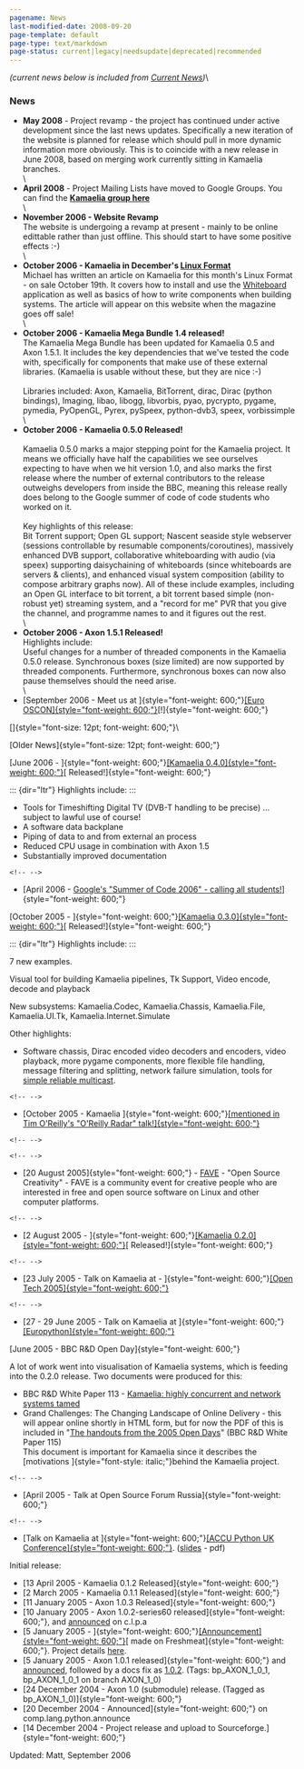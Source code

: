 ```yaml
---
pagename: News
last-modified-date: 2008-09-20
page-template: default
page-type: text/markdown
page-status: current|legacy|needsupdate|deprecated|recommended
---
```

*(current news below is included from [Current News](/CurrentNews.html))*\

### News

-   **May 2008** - Project revamp - the project has continued under
    active development since the last news updates. Specifically a new
    iteration of the website is planned for release which should pull in
    more dynamic information more obviously. This is to coincide with a
    new release in June 2008, based on merging work currently sitting in
    Kamaelia branches.\
    \
-   **April 2008** - Project Mailing Lists have moved to Google Groups.
    You can find the **[Kamaelia group
    here](http://groups.google.com/group/kamaelia)**\
    \
-   **November 2006 - Website Revamp**\
    The website is undergoing a revamp at present - mainly to be online
    edittable rather than just offline. This should start to have some
    positive effects :-)\
    \
-   **October 2006 - Kamaelia in December\'s [Linux
    Format](http://www.linuxformat.co.uk/)**\
    Michael has written an article on Kamaelia for this month\'s Linux
    Format - on sale October 19th. It covers how to install and use the
    [Whiteboard](/Whiteboard/) application as well as basics of
    how to write components when building systems. The article will
    appear on this website when the magazine goes off sale!\
    \
-   **October 2006 - Kamaelia Mega Bundle 1.4 released!**\
    The Kamaelia Mega Bundle has been updated for Kamaelia 0.5 and Axon
    1.5.1. It includes the key dependencies that we\'ve tested the code
    with, specifically for components that make use of these external
    libraries. (Kamaelia is usable without these, but they are nice :-)\
    \
    Libraries included: Axon, Kamaelia, BitTorrent, dirac, Dirac (python
    bindings), Imaging, libao, libogg, libvorbis, pyao, pycrypto,
    pygame, pymedia, PyOpenGL, Pyrex, pySpeex, python-dvb3, speex,
    vorbissimple\
    \
-   **October 2006 - Kamaelia 0.5.0 Released!**\
    \
    Kamaelia 0.5.0 marks a major stepping point for the Kamaelia
    project. It means we officially have half the capabilities we see
    ourselves expecting to have when we hit version 1.0, and also marks
    the first release where the number of external contributors to the
    release outweighs developers from inside the BBC, meaning this
    release really does belong to the Google summer of code of code
    students who worked on it.\
    \
    Key highlights of this release:\
    Bit Torrent support; Open GL support; Nascent seaside style
    webserver (sessions controllable by resumable
    components/coroutines), massively enhanced DVB support,
    collaborative whiteboarding with audio (via speex) supporting
    daisychaining of whiteboards (since whiteboards are servers &
    clients), and enhanced visual system composition (ability to compose
    arbitrary graphs now). All of these include examples, including an
    Open GL interface to bit torrent, a bit torrent based simple
    (non-robust yet) streaming system, and a \"record for me\" PVR that
    you give the channel, and programme names to and it figures out the
    rest.\
    \
-   **October 2006 - Axon 1.5.1 Released!**\
    Highlights include:\
    Useful changes for a number of threaded components in the Kamaelia
    0.5.0 release. Synchronous boxes (size limited) are now supported by
    threaded components. Furthermore, synchronous boxes can now also
    pause themselves should the need arise.\
    \
-   [September 2006 - Meet us at ]{style="font-weight: 600;"}[[Euro
    OSCON]{style="font-weight: 600;"}](http://conferences.oreillynet.com/euos2006/)[!]{style="font-weight: 600;"}

[]{style="font-size: 12pt; font-weight: 600;"}\

[Older News]{style="font-size: 12pt; font-weight: 600;"}

[June 2006 - ]{style="font-weight: 600;"}[[Kamaelia
0.4.0]{style="font-weight: 600;"}](Kamaelia-0.4.0-ReleaseNotes.html)[
Released!]{style="font-weight: 600;"}

::: {dir="ltr"}
Highlights include:
:::

-   Tools for Timeshifting Digital TV (DVB-T handling to be precise)
    \... subject to lawful use of course!
-   A software data backplane
-   Piping of data to and from external an process
-   Reduced CPU usage in combination with Axon 1.5
-   Substantially improved documentation

```{=html}
<!-- -->
```
-   [April 2006 - [Google\'s \"Summer of Code 2006\" - calling all
    students!](/SummerOfCode2006.html)]{style="font-weight: 600;"}

[October 2005 - ]{style="font-weight: 600;"}[[Kamaelia
0.3.0]{style="font-weight: 600;"}](Kamaelia-0.3.0-ReleaseNotes.html)[
Released!]{style="font-weight: 600;"}

::: {dir="ltr"}
Highlights include:
:::

7 new examples.

Visual tool for building Kamaelia pipelines, Tk Support, Video encode,
decode and playback

New subsystems: Kamaelia.Codec, Kamaelia.Chassis, Kamaelia.File,
Kamaelia.UI.Tk, Kamaelia.Internet.Simulate

Other highlights:

-   Software chassis, Dirac encoded video decoders and encoders, video
    playback, more pygame components, more flexible file handling,
    message filtering and splitting, network failure simulation, tools
    for [simple reliable multicast](SimpleReliableMulticast.html).

```{=html}
<!-- -->
```
-   [October 2005 - Kamaelia ]{style="font-weight: 600;"}[[mentioned in
    Tim O\'Reilly\'s \"O\'Reilly Radar\"
    talk!]{style="font-weight: 600;"}](http://www.pingwales.co.uk/software/eurooscon-begins-2005.html)

```{=html}
<!-- -->
```

```{=html}
<!-- -->
```
-   [20 August 2005]{style="font-weight: 600;"} -
    [FAVE](http://www.fave.org.uk/mambo/) - \"Open Source Creativity\" -
    FAVE is a community event for creative people who are interested in
    free and open source software on Linux and other computer platforms.

```{=html}
<!-- -->
```
-   [2 August 2005 - ]{style="font-weight: 600;"}[[Kamaelia
    0.2.0]{style="font-weight: 600;"}](Kamaelia-0.2.0-ReleaseNotes.html)[
    Released!]{style="font-weight: 600;"}

```{=html}
<!-- -->
```
-   [23 July 2005 - Talk on Kamaelia at -
    ]{style="font-weight: 600;"}[[Open Tech
    2005]{style="font-weight: 600;"}](http://www.ukuug.org/events/opentech2005/)

```{=html}
<!-- -->
```
-   [27 - 29 June 2005 - Talk on Kamaelia at
    ]{style="font-weight: 600;"}[[Europython]{style="font-weight: 600;"}](http://www.europython.org/)

[June 2005 - BBC R&D Open Day]{style="font-weight: 600;"}

<div>

A lot of work went into visualisation of Kamaelia systems, which is
feeding into the 0.2.0 release. Two documents were produced for this:

</div>

-   BBC R&D White Paper 113 - [Kamaelia: highly concurrent and network
    systems tamed](http://www.bbc.co.uk/rd/pubs/whp/whp113.shtml)
-   Grand Challenges: The Changing Landscape of Online Delivery - this
    will appear online shortly in HTML form, but for now the PDF of this
    is included in \"[The handouts from the 2005 Open
    Days](http://www.bbc.co.uk/rd/pubs/whp/whp115.shtml)\" (BBC R&D
    White Paper 115)\
    This document is important for Kamaelia since it describes the
    [motivations ]{style="font-style: italic;"}behind the Kamaelia
    project.

```{=html}
<!-- -->
```
-   [April 2005 - Talk at Open Source Forum
    Russia]{style="font-weight: 600;"}

```{=html}
<!-- -->
```
-   [Talk on Kamaelia at ]{style="font-weight: 600;"}[[ACCU Python UK
    Conference]{style="font-weight: 600;"}](http://www.accu.org/conference/python.html).
    ([slides](Kamaelia-ACCU-20050422.pdf) - pdf)

Initial release:

-   [13 April 2005 - Kamaelia 0.1.2 Released]{style="font-weight: 600;"}
-   [2 March 2005 - Kamaelia 0.1.1 Released]{style="font-weight: 600;"}
-   [11 January 2005 - Axon 1.0.3 Released]{style="font-weight: 600;"}
-   [10 January 2005 - Axon 1.0.2-series60
    released]{style="font-weight: 600;"}, and
    [announced](c.l.p.a/20050110.html) on c.l.p.a
-   [5 January 2005 -
    ]{style="font-weight: 600;"}[[Announcement]{style="font-weight: 600;"}](http://freshmeat.net/daily/2005/01/05/)[
    made on Freshmeat]{style="font-weight: 600;"}. Project details
    [here](http://freshmeat.net/projects/kamaelia/).
-   [5 January 2005 - Axon 1.0.1 released]{style="font-weight: 600;"}
    and [announced](c.l.p.a/20050105.html), followed by a docs fix as
    [1.0.2](http://sourceforge.net/mailarchive/forum.php?thread_id=6287107&forum_id=43377).
    (Tags: bp\_AXON\_1\_0\_1, bp\_AXON\_1\_0\_1 on branch AXON\_1\_0)
-   [24 December 2004 - Axon 1.0 (submodule) release. (Tagged as
    bp\_AXON\_1\_0)]{style="font-weight: 600;"}
-   [20 December 2004 - Announced]{style="font-weight: 600;"} on
    comp.lang.python.announce
-   [14 December 2004 - Project release and upload to
    Sourceforge.]{style="font-weight: 600;"}

Updated: Matt, September 2006

